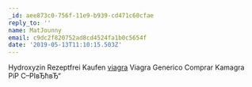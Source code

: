 ```yaml
---
_id: aee873c0-756f-11e9-b939-cd471c60cfae
reply_to: ''
name: MatJounny
email: c9dc2f820752ad8cd4524fa1b0c5654f
date: '2019-05-13T11:10:15.503Z'
---
```

Hydroxyzin Rezeptfrei Kaufen  <a href=http://ordercheapvia.com>viagra</a> Viagra Generico Comprar Kamagra PiР С–РІвЂћвЂ“
